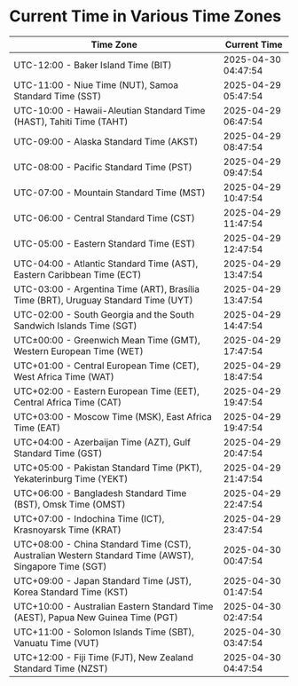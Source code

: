 # Current Time in Various Time Zones

| Time Zone | Current Time |
|-----------|--------------|
| UTC-12:00 - Baker Island Time (BIT) | 2025-04-30 04:47:54 |
| UTC-11:00 - Niue Time (NUT), Samoa Standard Time (SST) | 2025-04-29 05:47:54 |
| UTC-10:00 - Hawaii-Aleutian Standard Time (HAST), Tahiti Time (TAHT) | 2025-04-29 06:47:54 |
| UTC-09:00 - Alaska Standard Time (AKST) | 2025-04-29 08:47:54 |
| UTC-08:00 - Pacific Standard Time (PST) | 2025-04-29 09:47:54 |
| UTC-07:00 - Mountain Standard Time (MST) | 2025-04-29 10:47:54 |
| UTC-06:00 - Central Standard Time (CST) | 2025-04-29 11:47:54 |
| UTC-05:00 - Eastern Standard Time (EST) | 2025-04-29 12:47:54 |
| UTC-04:00 - Atlantic Standard Time (AST), Eastern Caribbean Time (ECT) | 2025-04-29 13:47:54 |
| UTC-03:00 - Argentina Time (ART), Brasília Time (BRT), Uruguay Standard Time (UYT) | 2025-04-29 13:47:54 |
| UTC-02:00 - South Georgia and the South Sandwich Islands Time (SGT) | 2025-04-29 14:47:54 |
| UTC±00:00 - Greenwich Mean Time (GMT), Western European Time (WET) | 2025-04-29 17:47:54 |
| UTC+01:00 - Central European Time (CET), West Africa Time (WAT) | 2025-04-29 18:47:54 |
| UTC+02:00 - Eastern European Time (EET), Central Africa Time (CAT) | 2025-04-29 19:47:54 |
| UTC+03:00 - Moscow Time (MSK), East Africa Time (EAT) | 2025-04-29 19:47:54 |
| UTC+04:00 - Azerbaijan Time (AZT), Gulf Standard Time (GST) | 2025-04-29 20:47:54 |
| UTC+05:00 - Pakistan Standard Time (PKT), Yekaterinburg Time (YEKT) | 2025-04-29 21:47:54 |
| UTC+06:00 - Bangladesh Standard Time (BST), Omsk Time (OMST) | 2025-04-29 22:47:54 |
| UTC+07:00 - Indochina Time (ICT), Krasnoyarsk Time (KRAT) | 2025-04-29 23:47:54 |
| UTC+08:00 - China Standard Time (CST), Australian Western Standard Time (AWST), Singapore Time (SGT) | 2025-04-30 00:47:54 |
| UTC+09:00 - Japan Standard Time (JST), Korea Standard Time (KST) | 2025-04-30 01:47:54 |
| UTC+10:00 - Australian Eastern Standard Time (AEST), Papua New Guinea Time (PGT) | 2025-04-30 02:47:54 |
| UTC+11:00 - Solomon Islands Time (SBT), Vanuatu Time (VUT) | 2025-04-30 03:47:54 |
| UTC+12:00 - Fiji Time (FJT), New Zealand Standard Time (NZST) | 2025-04-30 04:47:54 |
